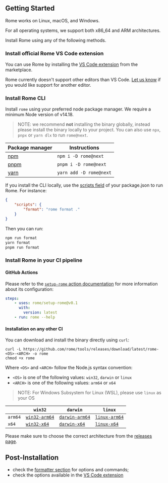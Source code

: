 ## Getting Started

Rome works on Linux, macOS, and Windows.

For all operating systems, we support both x86_64 and ARM architectures.

Install Rome using any of the following methods.

### Install official Rome VS Code extension

You can use Rome by installing the [VS Code extension](https://marketplace.visualstudio.com/items?itemName=rome.rome) from the marketplace.

Rome currently doesn't support other editors than VS Code. [Let us know](https://github.com/rome/tools/discussions/categories/suggestions) if you would like support for another editor.

### Install Rome CLI

Install `rome` using your preferred node package manager. We require a minimum Node version of v14.18.

> NOTE: we recommend **not** installing the binary globally, instead please install the binary
> locally to your project. You can also use `npx`, `pnpx` or `yarn dlx` to run `rome@next`.


| Package manager               | Instructions            |
|-------------------------------|-------------------------|
| [npm](https://www.npmjs.com/) | `npm i -D rome@next`    |
| [pnpm](https://pnpm.io/)      | `pnpm i -D rome@next`   |
| [yarn](https://yarnpkg.com/)  | `yarn add -D rome@next` |

If you install the CLI locally, use the [scripts field](https://docs.npmjs.com/cli/v8/using-npm/scripts) of your package.json to run Rome. For instance:

```json
{
	"scripts": {
		"format": "rome format ."
	}
}
```

Then you can run:

```bash
npm run format
yarn format
pnpm run format
```

### Install Rome in your CI pipeline

#### GitHub Actions

Please refer to the [`setup-rome` action documentation](https://github.com/rome/setup-rome#usage) for more information about its configuration:

```yaml
steps:
    - uses: rome/setup-rome@v0.1
      with:
        version: latest
    - run: rome --help
```

#### Installation on any other CI

You can download and install the binary directly using `curl`:

```shell
curl -L https://github.com/rome/tools/releases/download/latest/rome-<OS>-<ARCH> -o rome
chmod +x rome
```

Where `<OS>` and `<ARCH>` follow the Node.js syntax convention:

- `<OS>` is one of the following values: `win32`, `darwin` or `linux`
- `<ARCH>` is one of the following values: `arm64` or `x64`

> NOTE: For Windows Subsystem for Linux (WSL), please use `linux` as your OS

|         | `win32`         | `darwin`         | `linux`         |
|---------|-----------------|------------------|-----------------|
| `arm64` | [`win32-arm64`] | [`darwin-arm64`] | [`linux-arm64`] |
| `x64`   | [`win32-x64`]   | [`darwin-x64`]   | [`linux-x64`]   |

Please make sure to choose the correct architecture from the [releases page](https://github.com/rome/tools/releases).


## Post-Installation

- check the [formatter section](/formatter#use-the-formatter-with-the-cli) for options and commands;
- check the options available in the [VS Code extension](/formatter#use-the-formatter-with-the-vscode-extension)


[`win32-arm64`]: https://github.com/rome/tools/releases/latest/download/rome-win32-arm64.exe
[`darwin-arm64`]: https://github.com/rome/tools/releases/latest/download/rome-darwin-arm64
[`linux-arm64`]: https://github.com/rome/tools/releases/latest/download/rome-linux-arm64
[`win32-x64`]: https://github.com/rome/tools/releases/latest/download/rome-win32-x64.exe
[`darwin-x64`]: https://github.com/rome/tools/releases/latest/download/rome-darwin-x64
[`linux-x64`]: https://github.com/rome/tools/releases/latest/download/rome-linux-x64
